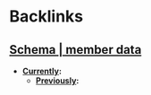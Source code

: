 
# Backlinks
## [Schema | member data](<Schema | member data.md>)
- **[Currently](<Currently.md>):**
    - **[Previously](<Previously.md>):**

